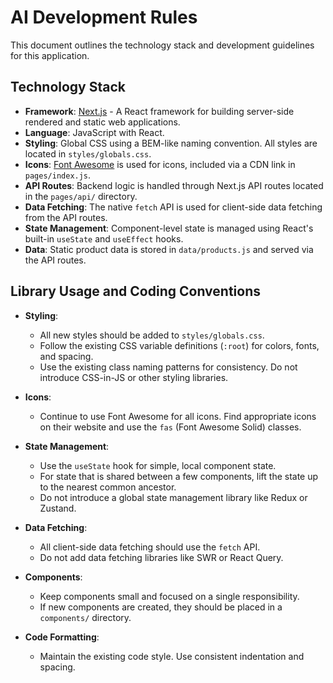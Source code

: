 # AI Development Rules

This document outlines the technology stack and development guidelines for this application.

## Technology Stack

- **Framework**: [Next.js](https://nextjs.org/) - A React framework for building server-side rendered and static web applications.
- **Language**: JavaScript with React.
- **Styling**: Global CSS using a BEM-like naming convention. All styles are located in `styles/globals.css`.
- **Icons**: [Font Awesome](https://fontawesome.com/) is used for icons, included via a CDN link in `pages/index.js`.
- **API Routes**: Backend logic is handled through Next.js API routes located in the `pages/api/` directory.
- **Data Fetching**: The native `fetch` API is used for client-side data fetching from the API routes.
- **State Management**: Component-level state is managed using React's built-in `useState` and `useEffect` hooks.
- **Data**: Static product data is stored in `data/products.js` and served via the API routes.

## Library Usage and Coding Conventions

- **Styling**:
    - All new styles should be added to `styles/globals.css`.
    - Follow the existing CSS variable definitions (`:root`) for colors, fonts, and spacing.
    - Use the existing class naming patterns for consistency. Do not introduce CSS-in-JS or other styling libraries.

- **Icons**:
    - Continue to use Font Awesome for all icons. Find appropriate icons on their website and use the `fas` (Font Awesome Solid) classes.

- **State Management**:
    - Use the `useState` hook for simple, local component state.
    - For state that is shared between a few components, lift the state up to the nearest common ancestor.
    - Do not introduce a global state management library like Redux or Zustand.

- **Data Fetching**:
    - All client-side data fetching should use the `fetch` API.
    - Do not add data fetching libraries like SWR or React Query.

- **Components**:
    - Keep components small and focused on a single responsibility.
    - If new components are created, they should be placed in a `components/` directory.

- **Code Formatting**:
    - Maintain the existing code style. Use consistent indentation and spacing.